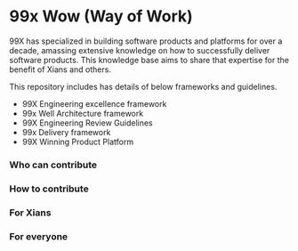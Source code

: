 #  99x Wow (Way of Work)

99X has specialized in building software products and platforms for over a decade, amassing extensive knowledge on how to successfully deliver software products. This knowledge base aims to share that expertise for the benefit of Xians and others. 

This repository includes has details of below frameworks and guidelines.
- 99X Engineering excellence framework
- 99x Well Architecture framework
- 99X Engineering Review Guidelines 
- 99x Delivery framework
- 99X Winning Product Platform

### Who can contribute


### How to contribute

### For Xians

### For everyone

